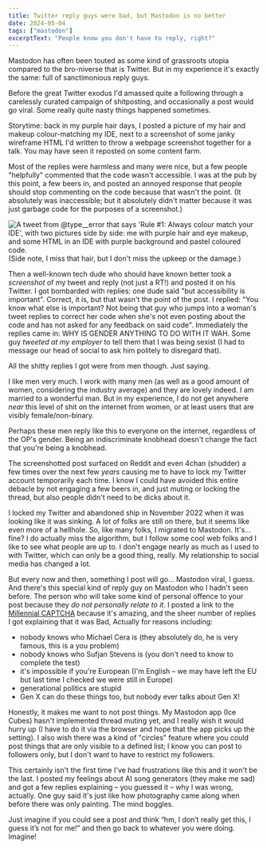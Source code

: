 ```yaml
---
title: Twitter reply guys were bad, but Mastodon is no better
date: 2024-05-04
tags: ["mastodon"]
excerptText: "People know you don't have to reply, right?"
---
```


Mastodon has often been touted as some kind of grassroots utopia compared to the bro-niverse that is Twitter. But in my experience it's exactly the same: full of sanctimonious reply guys. 

Before the great Twitter exodus I'd amassed quite a following through a carelessly curated campaign of shitposting, and occasionally a post would go viral. Some really quite nasty things happened sometimes. 

Storytime: back in my purple hair days, I posted a picture of my hair and makeup colour-matching my IDE, next to a screenshot of some janky wireframe HTML I'd written to throw a webpage screenshot together for a talk. You may have seen it reposted on some content farm. 

Most of the replies were harmless and many were nice, but a few people "helpfully" commented that the code wasn't accessible. I was at the pub by this point, a few beers in, and posted an annoyed response that people should stop commenting on the code because that wasn't the point. (It absolutely was inaccessible; but it absolutely didn't matter because it was just garbage code for the purposes of a screenshot.)

![A tweet from @type__error that says 'Rule #1: Always colour match your IDE', with two pictures side by side: me with purple hair and eye makeup, and some HTML in an IDE with purple background and pastel coloured code.](/img/blog/colour-match-ide.png)
(Side note, I miss that hair, but I don't miss the upkeep or the damage.)

Then a well-known tech dude who should have known better took a _screenshot_ of my tweet and reply (not just a RT!) and posted it on his Twitter. I got bombarded with replies: one dude said "but accessibility is important". Correct, it is, but that wasn't the point of the post. I replied: "You know what else is important? Not being that guy who jumps into a woman's tweet replies to correct her code when she's not even posting about the code and has not asked for any feedback on said code". Immediately the replies came in: WHY IS GENDER ANYTHING TO DO WITH IT WAH. Some guy _tweeted at my employer_ to tell them that I was being sexist (I had to message our head of social to ask him politely to disregard that). 

All the shitty replies I got were from men though. Just saying.

I like men very much. I work with many men (as well as a good amount of women, considering the industry average) and they are lovely indeed. I am married to a wonderful man. But in my experience, I do not get anywhere *near* this level of shit on the internet from women, or at least users that are visibly female/non-binary. 

Perhaps these men reply like this to everyone on the internet, regardless of the OP's gender. Being an indiscriminate knobhead doesn't change the fact that you're being a knobhead.

The screenshotted post surfaced on Reddit and even 4chan (shudder) a few times over the next few *years* causing me to have to lock my Twitter account temporarily each time. I know I could have avoided this entire debacle by not engaging a few beers in, and just muting or locking the thread, but also people didn't need to be dicks about it. 

I locked my Twitter and abandoned ship in November 2022 when it was looking like it was sinking. A lot of folks are still on there, but it seems like even more of a hellhole. So, like many folks, I migrated to Mastodon. It's... fine? I do actually miss the algorithm, but I follow some cool web folks and I like to see what people are up to. I don't engage nearly as much as I used to with Twitter, which can only be a good thing, really. My relationship to social media has changed a lot.

But every now and then, something I post will go... Mastodon viral, I guess. And there's this special kind of reply guy on Mastodon who I hadn't seen before. The person who will take some kind of personal offence to your post because they *do not personally relate to it*. I posted a link to the [Millennial CAPTCHA](https://www.mcsweeneys.net/articles/the-millennial-captcha) because it's amazing, and the sheer number of replies I got explaining that it was Bad, Actually for reasons including:
* nobody knows who Michael Cera is (they absolutely do, he is very famous, this is a you problem)
* nobody knows who Sufjan Stevens is (you don't need to know to complete the test)
* it's impossible if you're European (I'm English &ndash; we may have left the EU but last time I checked we were still in Europe)
* generational politics are stupid 
* Gen X can do these things too, but nobody ever talks about Gen X!

Honestly, it makes me want to not post things. My Mastodon app (Ice Cubes) hasn't implemented thread muting yet, and I really wish it would hurry up (I have to do it via the browser and hope that the app picks up the setting). I also wish there was a kind of "circles" feature where you could post things that are only visible to a defined list; I know you can post to followers only, but I don't want to have to restrict my followers.

This certainly isn't the first time I've had frustrations like this and it won't be the last. I posted my feelings about AI song generators (they make me sad) and got a few replies explaining &ndash; you guessed it &ndash; why I was wrong, actually. One guy said it's just like how photography came along when before there was only painting. The mind boggles.

Just imagine if you could see a post and think “hm, I don’t really get this, I guess it’s not for me!” and then go back to whatever you were doing. Imagine! 
